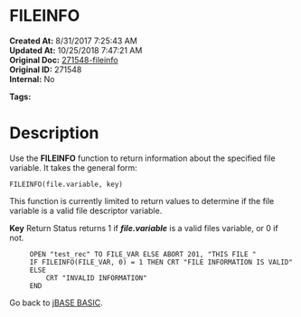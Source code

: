 # FILEINFO

**Created At:** 8/31/2017 7:25:43 AM  
**Updated At:** 10/25/2018 7:47:21 AM  
**Original Doc:** [271548-fileinfo](https://docs.jbase.com/36868-jbase-basic/271548-fileinfo)  
**Original ID:** 271548  
**Internal:** No  

**Tags:**
<badge text='file operations' vertical='middle' />

# Description

Use the **FILEINFO** function to return information about the specified file variable. It takes the general form:

```
FILEINFO(file.variable, key)
```

This function is currently limited to return values to determine if the file variable is a valid file descriptor variable.

**Key** Return Status returns 1 if ***file.variable*** is a valid files variable, or 0 if not.

```
     OPEN "test_rec" TO FILE_VAR ELSE ABORT 201, "THIS FILE "
     IF FILEINFO(FILE_VAR, 0) = 1 THEN CRT "FILE INFORMATION IS VALID"
     ELSE
         CRT "INVALID INFORMATION"
     END
```





Go back to [jBASE BASIC](./../jbase-basic-programmers-reference-guide).
